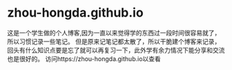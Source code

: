 # zhou-hongda.github.io
这是一个学生做的个人博客,因为一直以来觉得学的东西过一段时间很容易就了，所以习惯记录一些笔记。
但是原来记笔记都太散了，所以干脆建个博客来记录，回头有什么知识点要是忘了就可以再复习一下，此外学有余力情况下能分享和交流也是很好的。
访问https://zhou-hongda.github.io以查看
